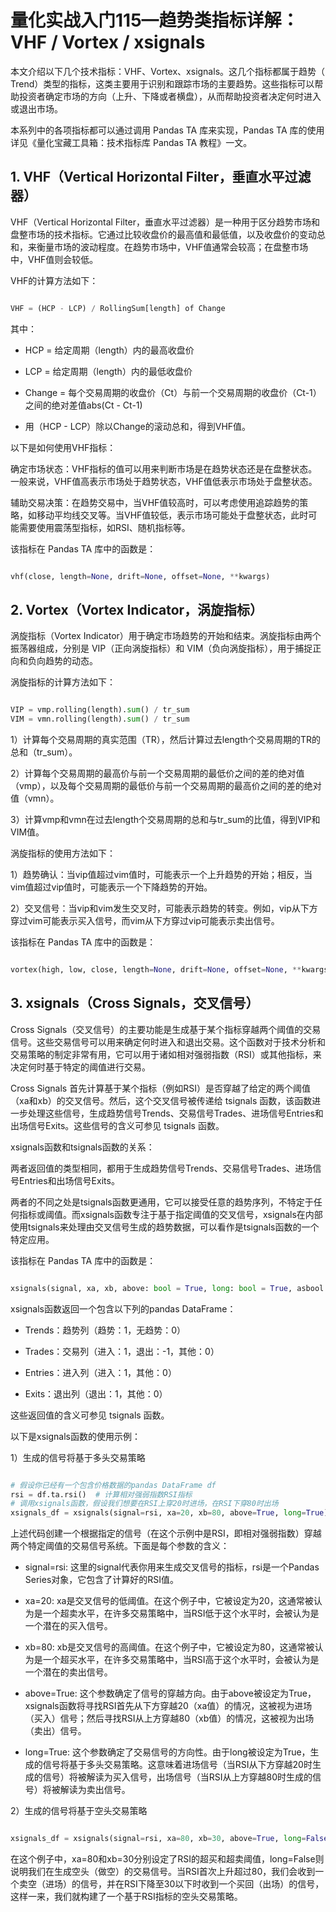 # 量化实战入门115—趋势类指标详解：VHF / Vortex / xsignals 

本文介绍以下几个技术指标：VHF、Vortex、xsignals。这几个指标都属于趋势（ Trend）类型的指标，这类主要用于识别和跟踪市场的主要趋势。这些指标可以帮助投资者确定市场的方向（上升、下降或者横盘），从而帮助投资者决定何时进入或退出市场。

本系列中的各项指标都可以通过调用 Pandas TA 库来实现，Pandas TA 库的使用详见《量化宝藏工具箱：技术指标库 Pandas TA 教程》一文。
## 1. VHF（Vertical Horizontal Filter，垂直水平过滤器）
VHF（Vertical Horizontal Filter，垂直水平过滤器）是一种用于区分趋势市场和盘整市场的技术指标。它通过比较收盘价的最高值和最低值，以及收盘价的变动总和，来衡量市场的波动程度。在趋势市场中，VHF值通常会较高；在盘整市场中，VHF值则会较低。

VHF的计算方法如下：

```python 

VHF = (HCP - LCP) / RollingSum[length] of Change

```

其中：

- HCP = 给定周期（length）内的最高收盘价

- LCP = 给定周期（length）内的最低收盘价

- Change = 每个交易周期的收盘价（Ct）与前一个交易周期的收盘价（Ct-1）之间的绝对差值abs(Ct - Ct-1)

- 用（HCP - LCP）除以Change的滚动总和，得到VHF值。

以下是如何使用VHF指标：

确定市场状态：VHF指标的值可以用来判断市场是在趋势状态还是在盘整状态。一般来说，VHF值高表示市场处于趋势状态，VHF值低表示市场处于盘整状态。

辅助交易决策：在趋势交易中，当VHF值较高时，可以考虑使用追踪趋势的策略，如移动平均线交叉等。当VHF值较低，表示市场可能处于盘整状态，此时可能需要使用震荡型指标，如RSI、随机指标等。

该指标在 Pandas TA 库中的函数是：

```python 

vhf(close, length=None, drift=None, offset=None, **kwargs)

```

## 2. Vortex（Vortex Indicator，涡旋指标）
涡旋指标（Vortex Indicator）用于确定市场趋势的开始和结束。涡旋指标由两个振荡器组成，分别是 VIP（正向涡旋指标）和 VIM（负向涡旋指标），用于捕捉正向和负向趋势的动态。

涡旋指标的计算方法如下：

```python 

VIP = vmp.rolling(length).sum() / tr_sum
VIM = vmn.rolling(length).sum() / tr_sum

```

1）计算每个交易周期的真实范围（TR），然后计算过去length个交易周期的TR的总和（tr_sum）。

2）计算每个交易周期的最高价与前一个交易周期的最低价之间的差的绝对值（vmp），以及每个交易周期的最低价与前一个交易周期的最高价之间的差的绝对值（vmn）。

3）计算vmp和vmn在过去length个交易周期的总和与tr_sum的比值，得到VIP和VIM值。

涡旋指标的使用方法如下：

1）趋势确认：当vip值超过vim值时，可能表示一个上升趋势的开始；相反，当vim值超过vip值时，可能表示一个下降趋势的开始。

2）交叉信号：当vip和vim发生交叉时，可能表示趋势的转变。例如，vip从下方穿过vim可能表示买入信号，而vim从下方穿过vip可能表示卖出信号。

该指标在 Pandas TA 库中的函数是：

```python 

vortex(high, low, close, length=None, drift=None, offset=None, **kwargs)

```

## 3. xsignals（Cross Signals，交叉信号）
Cross Signals（交叉信号）的主要功能是生成基于某个指标穿越两个阈值的交易信号。这些交易信号可以用来确定何时进入和退出交易。这个函数对于技术分析和交易策略的制定非常有用，它可以用于诸如相对强弱指数（RSI）或其他指标，来决定何时基于特定的阈值进行交易。

Cross Signals 首先计算基于某个指标（例如RSI）是否穿越了给定的两个阈值（xa和xb）的交叉信号。然后，这个交叉信号被传递给 tsignals 函数，该函数进一步处理这些信号，生成趋势信号Trends、交易信号Trades、进场信号Entries和出场信号Exits。这些信号的含义可参见 tsignals 函数。

xsignals函数和tsignals函数的关系：

两者返回值的类型相同，都用于生成趋势信号Trends、交易信号Trades、进场信号Entries和出场信号Exits。

两者的不同之处是tsignals函数更通用，它可以接受任意的趋势序列，不特定于任何指标或阈值。而xsignals函数专注于基于指定阈值的交叉信号，xsignals在内部使用tsignals来处理由交叉信号生成的趋势数据，可以看作是tsignals函数的一个特定应用。

该指标在 Pandas TA 库中的函数是：

```python 

xsignals(signal, xa, xb, above: bool = True, long: bool = True, asbool: bool = None, trend_reset: int = 0, trade_offset: int = None, offset: int = None, **kwargs)

```

xsignals函数返回一个包含以下列的pandas DataFrame：

- Trends：趋势列（趋势：1，无趋势：0）

- Trades：交易列（进入：1，退出：-1，其他：0）

- Entries：进入列（进入：1，其他：0）

- Exits：退出列（退出：1，其他：0）

这些返回值的含义可参见 tsignals 函数。

以下是xsignals函数的使用示例：

1）生成的信号将基于多头交易策略

```python 

# 假设你已经有一个包含价格数据的pandas DataFrame df
rsi = df.ta.rsi()  # 计算相对强弱指数RSI指标
# 调用xsignals函数，假设我们想要在RSI上穿20时进场，在RSI下穿80时出场
xsignals_df = xsignals(signal=rsi, xa=20, xb=80, above=True, long=True)

```
上述代码创建一个根据指定的信号（在这个示例中是RSI，即相对强弱指数）穿越两个特定阈值的交易信号系统。下面是每个参数的含义：

- signal=rsi: 这里的signal代表你用来生成交叉信号的指标，rsi是一个Pandas Series对象，它包含了计算好的RSI值。

- xa=20: xa是交叉信号的低阈值。在这个例子中，它被设定为20，这通常被认为是一个超卖水平，在许多交易策略中，当RSI低于这个水平时，会被认为是一个潜在的买入信号。

- xb=80: xb是交叉信号的高阈值。在这个例子中，它被设定为80，这通常被认为是一个超买水平，在许多交易策略中，当RSI高于这个水平时，会被认为是一个潜在的卖出信号。

- above=True: 这个参数确定了信号的穿越方向。由于above被设定为True，xsignals函数将寻找RSI首先从下方穿越20（xa值）的情况，这被视为进场（买入）信号；然后寻找RSI从上方穿越80（xb值）的情况，这被视为出场（卖出）信号。

- long=True: 这个参数确定了交易信号的方向性。由于long被设定为True，生成的信号将基于多头交易策略。这意味着进场信号（当RSI从下方穿越20时生成的信号）将被解读为买入信号，出场信号（当RSI从上方穿越80时生成的信号）将被解读为卖出信号。

2）生成的信号将基于空头交易策略

```python 

xsignals_df = xsignals(signal=rsi, xa=80, xb=30, above=True, long=False)

```

在这个例子中，xa=80和xb=30分别设定了RSI的超买和超卖阈值，long=False则说明我们在生成空头（做空）的交易信号。当RSI首次上升超过80，我们会收到一个卖空（进场）的信号，并在RSI下降至30以下时收到一个买回（出场）的信号，这样一来，我们就构建了一个基于RSI指标的空头交易策略。